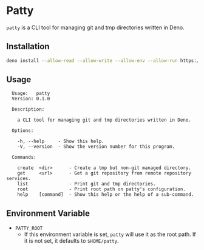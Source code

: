 # Patty
`patty` is a CLI tool for managing git and tmp directories written in Deno.

## Installation

```sh
deno install --allow-read --allow-write --allow-env --allow-run https://deno.land/x/patty@0.1.0/patty.ts
```

## Usage
```
  Usage:   patty
  Version: 0.1.0

  Description:

    a CLI tool for managing git and tmp directories written in Deno.

  Options:

    -h, --help     - Show this help.
    -V, --version  - Show the version number for this program.

  Commands:

    create  <dir>      - Create a tmp but non-git managed directory.
    get     <url>      - Get a git repository from remote repository services.
    list               - Print git and tmp directories.
    root               - Print root path on patty's configuration.
    help    [command]  - Show this help or the help of a sub-command.
```

## Environment Variable

- `PATTY_ROOT`
  - If this environment variable is set, `patty` will use it as the root path. If it is not set, it defaults to `$HOME/patty`.
